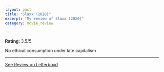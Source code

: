 ```yaml
---
layout: post
title: "Slaxx (2020)"
excerpt: "My review of Slaxx (2020)"
category: movie_review

---
```


**Rating:** 3.5/5

No ethical consumption under late capitalism

<hr>

[See Review on Letterboxd](https://boxd.it/1JJ6Wt)
